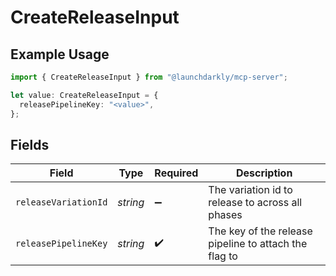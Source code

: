 # CreateReleaseInput

## Example Usage

```typescript
import { CreateReleaseInput } from "@launchdarkly/mcp-server";

let value: CreateReleaseInput = {
  releasePipelineKey: "<value>",
};
```

## Fields

| Field                                                 | Type                                                  | Required                                              | Description                                           |
| ----------------------------------------------------- | ----------------------------------------------------- | ----------------------------------------------------- | ----------------------------------------------------- |
| `releaseVariationId`                                  | *string*                                              | :heavy_minus_sign:                                    | The variation id to release to across all phases      |
| `releasePipelineKey`                                  | *string*                                              | :heavy_check_mark:                                    | The key of the release pipeline to attach the flag to |